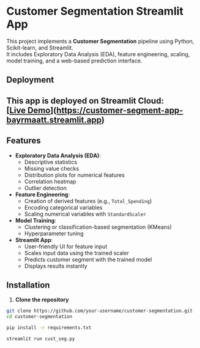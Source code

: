 # Customer Segmentation Streamlit App

This project implements a **Customer Segmentation** pipeline using Python, Scikit-learn, and Streamlit.  
It includes Exploratory Data Analysis (EDA), feature engineering, scaling, model training, and a web-based prediction interface.

## Deployment
This app is deployed on Streamlit Cloud:  
[[Live Demo]((https://customer-segment-app-bayrmaatt.streamlit.app))](https://customer-segment-app-bayrmaatt.streamlit.app)
---

## Features
- **Exploratory Data Analysis (EDA)**:  
  - Descriptive statistics
  - Missing value checks
  - Distribution plots for numerical features
  - Correlation heatmap
  - Outlier detection
- **Feature Engineering**:
  - Creation of derived features (e.g., `Total_Spending`)
  - Encoding categorical variables
  - Scaling numerical variables with `StandardScaler`
- **Model Training**:
  - Clustering or classification-based segmentation (KMeans)
  - Hyperparameter tuning
- **Streamlit App**:
  - User-friendly UI for feature input
  - Scales input data using the trained scaler
  - Predicts customer segment with the trained model
  - Displays results instantly

## Installation

1. **Clone the repository**
```bash
git clone https://github.com/your-username/customer-segmentation.git
cd customer-segmentation

pip install -r requirements.txt

streamlit run cust_seg.py
